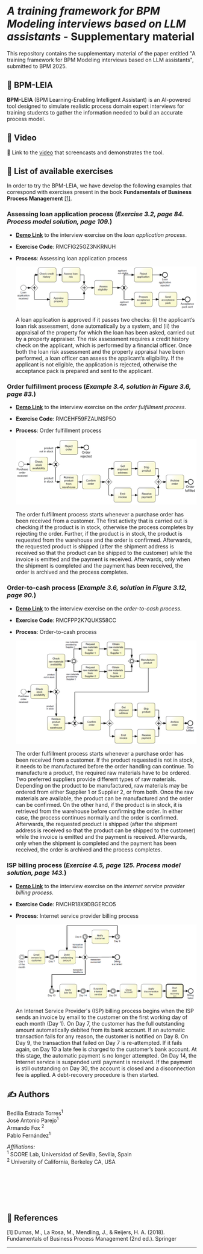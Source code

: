 # *A training framework for BPM Modeling interviews based on LLM assistants* - Supplementary material

This repository contains the supplementary material of the paper entitled "A training framework for BPM Modeling interviews based on LLM assistants", submitted to BPM 2025. 



## 🤖  **BPM-LEIA** 
**BPM-LEIA** (BPM Learning-Enabling Intelligent Assistant) is an AI-powered tool designed to simulate realistic process domain expert interviews for training students to gather the information needed to build an accurate process model.



## 🎥 Video
🔗 Link to the [video](https://jedai.short.gy/bpm25-video) that screencasts and demonstrates the tool. 



## 📝 List of available exercises
In order to try the BPM-LEIA, we have develop the following examples that correspond with exercises present in the book **Fundamentals of Business Process Management** [[1]]([README.md#-references).



### Assessing loan application process (*Exercise 3.2, page 84. Process model solution, page 109.*)
* **<a href="https://leia-workbench-front-v3-a393ff9e36a2.herokuapp.com/?email=_test_b25&code=RMCFIG25GZ3NKRNUH" target="_blank">Demo Link</a>** to the interview exercise on the _loan application process_. 
* **Exercise Code**: RMCFIG25GZ3NKRNUH
* **Process**: Assessing loan application process

    ![Assessing loan application process in BPMN](process-exercises/assessing-loan-application/assessing-loan-application-process-model.png)

    A loan application is approved if it passes two checks: (i) the applicant’s loan risk assessment, done automatically by a system, and (ii) the appraisal of the property for which the loan has been asked, carried out by a property appraiser. The risk assessment requires a credit history check on the applicant, which is performed by a financial officer. Once both the loan risk assessment and the property appraisal have been performed, a loan officer can assess the applicant’s eligibility. If the applicant is not eligible, the application is rejected, otherwise the acceptance pack is prepared and sent to the applicant.



### Order fulfillment process (*Example 3.4, solution in Figure 3.6, page 83.*)

* **<a href="https://leia-workbench-front-v3-a393ff9e36a2.herokuapp.com/?email=_test_b25&code=RMCEHF59FZAUNSP5O" target="_blank">Demo Link</a>** to the interview exercise on the _order fulfillment process_. 
* **Exercise Code**: RMCEHF59FZAUNSP5O
* **Process**: Order fulfillment process

    ![Order fulfillment process in BPMN](process-exercises/order-fulfillment/order-fulfillment-process-model.PNG)

    The order fulfillment process starts whenever a purchase order has been received from a customer. The first activity that is carried out is checking if the product is in stock, otherwise the process completes by rejecting the order. Further, if the product is in stock, the product is requested from the warehouse and the order is  confirmed. Afterwards, the requested product is shipped (after the shipment address is received so that the product can be shipped to the customer) while the invoice is emitted and the payment is received. Afterwards, only when the shipment is completed and the payment has been received, the order is archived and the process completes.



### Order-to-cash process (*Example 3.6, solution in Figure 3.12, page 90.*)

* **<a href="https://leia-workbench-front-v3-a393ff9e36a2.herokuapp.com/?email=_test_b25&code=RMCFPP2K7QUKS58CC" target="_blank">Demo Link</a>** to the interview exercise on the _order-to-cash process_. 
* **Exercise Code**: RMCFPP2K7QUKS58CC
* **Process**: Order-to-cash process

    ![Order-to-Cash process in BPMN](process-exercises/order-to-cash/order-to-cash-process-model.png)

    The order fulfillment process starts whenever a purchase order has been received from a customer. If the product requested is not in stock, it needs to be manufactured before the order handling can continue. To manufacture a product, the required raw materials have to be ordered. Two preferred suppliers provide different types of raw materials. Depending on the product to be manufactured, raw materials may be ordered from either Supplier 1 or Supplier 2, or from both. Once the raw materials are available, the product can be manufactured and the order can be confirmed. On the other hand, if the product is in stock, it is retrieved from the warehouse before confirming the order. In either case, the process continues normally and the order is  confirmed. Afterwards, the requested product is shipped (after the shipment address is received so that the product can be shipped to the customer) while the invoice is emitted and the payment is received. Afterwards, only when the shipment is completed and the payment has been received, the order is archived and the process completes.



### ISP billing process (*Exercise 4.5, page 125. Process model solution, page 143.*)

* **<a href="https://leia-workbench-front-v3-a393ff9e36a2.herokuapp.com/?email=_test_b25&code=RMCHR18X9DBGERCO5" target="_blank">Demo Link</a>** to the interview exercise on the _internet service provider billing process_. 
* **Exercise Code**: RMCHR18X9DBGERCO5
* **Process**: Internet service provider billing process

    ![Internet service provider billing process in BPMN](process-exercises/isp-billing/isp-billing-process-model.png)

    An Internet Service Provider's (ISP) billing process begins when the ISP sends an invoice by email to the customer on the first working day of each month (Day 1). On Day 7, the customer has the full outstanding amount automatically debited from its bank account. If an automatic transaction fails for any reason, the customer is notified on Day 8. On Day 9, the transaction that failed on Day 7 is re-attempted. If it fails again, on Day 10 a late fee is charged to the customer’s bank account. At this stage, the automatic payment is no longer attempted. On Day 14, the Internet service is suspended until payment is received. If the payment is still outstanding on Day 30, the account is closed and a disconnection fee is applied. A debt-recovery procedure is then started.



## ✍️ Authors 
Bedilia Estrada Torres<sup>1</sup>
<br>José Antonio Parejo<sup>1</sup>
<br>Armando Fox <sup>2</sup>
<br>Pablo Fernández<sup>1</sup>

_Affiliations:_
<br><sup>1</sup> SCORE Lab, Universidad of Sevilla, Sevilla, Spain
<br><sup>2</sup> University of California, Berkeley CA, USA






<br><br><br><br><br>

## 📖 References

\[1\] Dumas, M., La Rosa, M., Mendling, J., & Reijers, H. A. (2018). Fundamentals of Business Process Management (2nd ed.). Springer


<hr>
